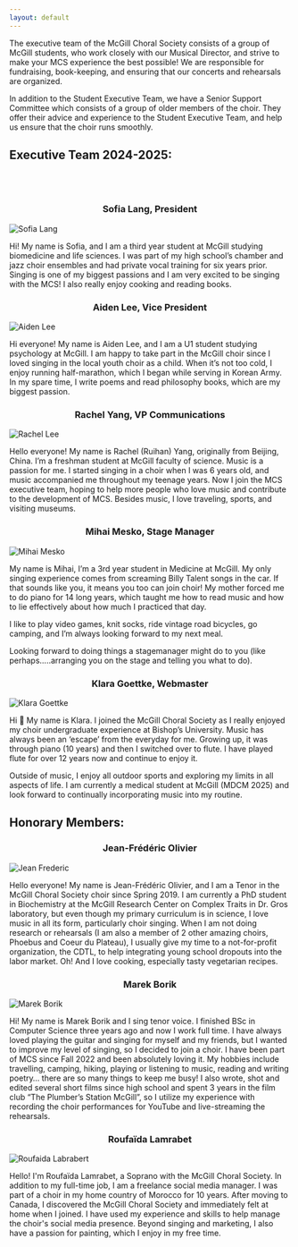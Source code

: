 ```yaml
---
layout: default
---
```


The executive team of the McGill Choral Society consists of a group of McGill students, who work closely with our Musical Director, and strive to make your MCS experience the best possible! We are responsible for fundraising, book-keeping, and ensuring that our concerts and rehearsals are organized.

In addition to the Student Executive Team, we have a Senior Support Committee which consists of a group of older members of the choir. They offer their advice and experience to the Student Executive Team, and help us ensure that the choir runs smoothly.

## Executive Team 2024-2025:
<br>
<br>

<h3 style="text-align: center;">Sofia Lang, President</h3>
<div class="container">
    <div class="image-section">
        <img src="images/execs/Sofia.jpeg" alt="Sofia Lang">
    </div>
    <div class="description-section">
        <p>Hi! My name is Sofia, and I am a third year student at McGill studying biomedicine and life sciences. I was part of my high school’s chamber and jazz choir ensembles and had private vocal training for six years prior. Singing is one of my biggest passions and I am very excited to be singing with the MCS! I also really enjoy cooking and reading books.</p>
    </div>
</div>


<h3 style="text-align: center;">Aiden Lee, Vice President</h3>
<div class="container">
    <div class="image-section">
        <img src="images/execs/Aiden.jpeg" alt="Aiden Lee">
    </div>
    <div class="description-section">
        <p>Hi everyone! My name is Aiden Lee, and I am a U1 student studying psychology at McGill.
I am happy to take part in the McGill choir since I loved singing in the local youth choir as a child. When it’s not too cold, I enjoy running half-marathon, which I began while serving in Korean Army. In my spare time, I write poems and read philosophy books, which are my biggest passion.</p>
    </div>
</div>


<h3 style="text-align: center;">Rachel Yang, VP Communications</h3>
<div class="container">
    <div class="image-section">
        <img src="images/execs/Rachel.jpeg" alt="Rachel Lee">
    </div>
    <div class="description-section">
        <p>Hello everyone! My name is Rachel (Ruihan) Yang, originally from Beijing, China. I’m a freshman student at McGill faculty of science. Music is a passion for me. I started singing in a choir when I was 6 years old, and music accompanied me throughout my teenage years. Now I join the MCS executive team, hoping to help more people who love music and contribute to the development of MCS. Besides music, I love traveling, sports, and visiting museums.</p>
    </div>
</div>


<h3 style="text-align: center;">Mihai Mesko, Stage Manager</h3>
<div class="container">
    <div class="image-section">
        <img src="images/execs/Mihai.jpeg" alt="Mihai Mesko">
    </div>
    <div class="description-section">
        <p>My name is Mihai,  I’m a 3rd year student in Medicine at McGill. My only singing experience comes from screaming Billy Talent songs in the car. If that sounds like you, it means you too can join choir! My mother forced me to do piano for 14 long years, which taught me how to read music and how to lie effectively about how much I practiced that day. 

I like to play video games, knit socks, ride vintage road bicycles, go camping, and I’m always looking forward to my next meal. 

Looking forward to doing things a stagemanager might do to you (like perhaps…..arranging you on the stage and telling you what to do).</p>
    </div>
</div>


<h3 style="text-align: center;">Klara Goettke, Webmaster</h3>
<div class="container">
    <div class="image-section">
        <img src="images/execs/Klara.jpeg" alt="Klara Goettke">
    </div>
    <div class="description-section">
        <p>Hi 🙂 My name is Klara. I joined the McGill Choral Society as I really enjoyed my choir undergraduate experience at Bishop’s University. Music has always been an ‘escape’ from the everyday for me. Growing up, it was through piano (10 years) and then I switched over to flute. I have played flute for over 12 years now and continue to enjoy it.

Outside of music, I enjoy all outdoor sports and exploring my limits in all aspects of life. I am currently a medical student at McGill (MDCM 2025) and look forward to continually incorporating music into my routine.  </p>
    </div>
</div>

## Honorary Members:

<h3 style="text-align: center;">Jean-Frédéric Olivier</h3>
<div class="container">
    <div class="image-section">
        <img src="images/execs/JF.jpeg" alt="Jean Frederic">
    </div>
    <div class="description-section">
        <p>Hello everyone! My name is Jean-Frédéric Olivier, and I am a Tenor in the McGill Choral Society choir since Spring 2019. I am currently a PhD student in Biochemistry at the McGill Research Center on Complex Traits in Dr. Gros laboratory, but even though my primary curriculum is in science, I love music in all its form, particularly choir singing. When I am not doing research or rehearsals (I am also a member of 2 other amazing choirs, Phoebus and Coeur du Plateau), I usually give my time to a not-for-profit organization, the CDTL, to help integrating young school dropouts into the labor market. Oh! And I love cooking, especially tasty vegetarian recipes.</p>
    </div>
</div>


<h3 style="text-align: center;">Marek Borik</h3>
<div class="container">
    <div class="image-section">
        <img src="images/execs/Marek.png" alt="Marek Borik">
    </div>
    <div class="description-section">
        <p>Hi! My name is Marek Borik and I sing tenor voice. I finished BSc in Computer Science three years ago and now I work full time. I have always loved playing the guitar and singing for myself and my friends, but I wanted to improve my level of singing, so I decided to join a choir. I have been part of MCS since Fall 2022 and been absolutely loving it. My hobbies include travelling, camping, hiking, playing or listening to music, reading and writing poetry… there are so many things to keep me busy!  I also wrote, shot and edited several short films since high school and spent 3 years in the film club “The Plumber’s Station McGill”, so I utilize my experience with recording the choir performances for YouTube and live-streaming the rehearsals.</p>
    </div>
</div>


<h3 style="text-align: center;">Roufaïda Lamrabet</h3>
<div class="container">
    <div class="image-section">
        <img src="images/execs/Roufaida.jpeg" alt="Roufaida Labrabert">
    </div>
    <div class="description-section">
        <p>Hello! I'm Roufaïda Lamrabet, a Soprano with the McGill Choral Society. In addition to my full-time job, I am a freelance social media manager. I was part of a choir in my home country of Morocco for 10 years. After moving to Canada, I discovered the McGill Choral Society and immediately felt at home when I joined. I have used my experience and skills to help manage the choir's social media presence. Beyond singing and marketing, I also have a passion for painting, which I enjoy in my free time.</p>
    </div>
</div>

